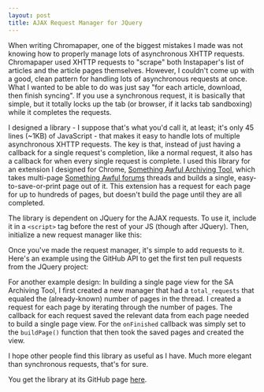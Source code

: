 ```yaml
---
layout: post
title: AJAX Request Manager for JQuery
---
```


When writing Chromapaper, one of the biggest mistakes I made was not knowing how to properly manage lots of asynchronous XHTTP requests. Chromapaper used XHTTP requests to "scrape" both Instapaper's list of articles and the article pages themselves. However, I couldn't come up with a good, clean pattern for handling lots of asynchronous requests at once. What I wanted to be able to do was just say "for each article, download, then finish syncing". If you use a synchronous request, it is basically that simple, but it totally locks up the tab (or browser, if it lacks tab sandboxing) while it completes the requests.

I designed a library - I suppose that's what you'd call it, at least; it's only 45 lines (~1KB) of JavaScript - that makes it easy to handle lots of multiple asynchronous XHTTP requests. The key is that, instead of just having a callback for a single request's completion, like a normal request, it also has a callback for when every single request is complete. I used this library for an extension I designed for Chrome, [Something Awful Archiving Tool][1], which takes multi-page [Something Awful forums][3] threads and builds a single, easy-to-save-or-print page out of it. This extension has a request for each page for up to hundreds of pages, but doesn't build the page until they are all completed.

The library is dependent on JQuery for the AJAX requests. To use it, include it in a `<script>` tag before the rest of your JS (though after JQuery). Then, initialize a new request manager like this:

<script src="https://gist.github.com/1131628.js?file=init.js"> </script>

Once you've made the request manager, it's simple to add requests to it. Here's an example using the GitHub API to get the first ten pull requests from the JQuery project:

<script src="https://gist.github.com/1131628.js?file=createreq.js"> </script>

For another example design: In building a single page view for the SA Archiving Tool, I first created a new manager that had a `total_requests` that equaled the (already-known) number of pages in the thread. I created a request for each page by iterating through the number of pages. The callback for each request saved the relevant data from each page needed to build a single page view. For the `onFinished` callback was simply set to the `buildPage()` function that then took the saved pages and created the view. 

I hope other people find this library as useful as I have. Much more elegant than synchronous requests, that's for sure.

You get the library at its GitHub page [here][2].

[1]: https://github.com/thomasboyt/SA-Archiving-Tool
[2]: https://github.com/thomasboyt/JQuery-AJAX-Requests-Manager
[3]: http://forums.somethingawful.com/
